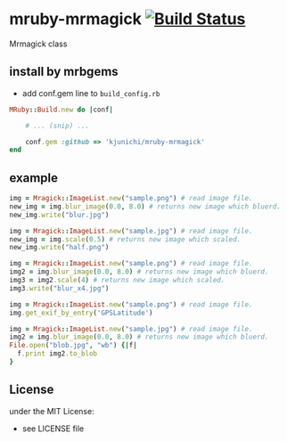 # mruby-mrmagick   [![Build Status](https://travis-ci.org/kjunichi/mruby-mrmagick.png?branch=master)](https://travis-ci.org/kjunichi/mruby-mrmagick)
Mrmagick class
## install by mrbgems
- add conf.gem line to `build_config.rb`

```ruby
MRuby::Build.new do |conf|

    # ... (snip) ...

    conf.gem :github => 'kjunichi/mruby-mrmagick'
end
```
## example
```ruby
img = Mragick::ImageList.new("sample.png") # read image file.
new_img = img.blur_image(0.0, 8.0) # returns new image which bluerd.
new_img.write("blur.jpg")
```

```ruby
img = Mragick::ImageList.new("sample.jpg") # read image file.
new_img = img.scale(0.5) # returns new image which scaled.
new_img.write("half.png")
```

```ruby
img = Mragick::ImageList.new("sample.png") # read image file.
img2 = img.blur_image(0.0, 8.0) # returns new image which bluerd.
img3 = img2.scale(4) # returns new image which scaled.
img3.write("blur_x4.jpg")
```

```ruby
img = Mragick::ImageList.new("sample.png") # read image file.
img.get_exif_by_entry('GPSLatitude')

```

```ruby
img = Mragick::ImageList.new("sample.jpg") # read image file.
img2 = img.blur_image(0.0, 8.0) # returns new image which bluerd.
File.open("blob.jpg", "wb") {|f|
  f.print img2.to_blob
}
```

## License
under the MIT License:
- see LICENSE file
